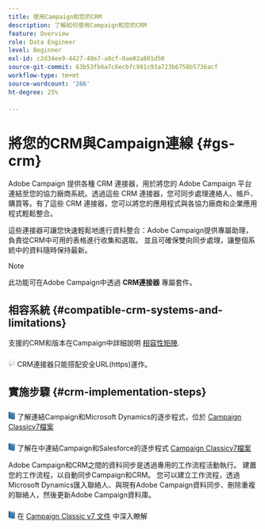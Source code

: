 ```yaml
---
title: 使用Campaign和您的CRM
description: 了解如何使用Campaign和您的CRM
feature: Overview
role: Data Engineer
level: Beginner
exl-id: c2d34ee9-4427-48e7-a8cf-0ae02a801d50
source-git-commit: 63b53fb6a7c6ecbfc981c93a723b6758b5736acf
workflow-type: tm+mt
source-wordcount: '266'
ht-degree: 25%

---
```


# 將您的CRM與Campaign連線 {#gs-crm}

Adobe Campaign 提供各種 CRM 連接器，用於將您的 Adobe Campaign 平台連結至您的協力廠商系統。透過這些 CRM 連接器，您可同步處理連絡人、帳戶、購買等。有了這些 CRM 連接器，您可以將您的應用程式與各協力廠商和企業應用程式輕鬆整合。

這些連接器可讓您快速輕鬆地進行資料整合：Adobe Campaign提供專屬助理，負責從CRM中可用的表格進行收集和選取。 並且可確保雙向同步處理，讓整個系統中的資料隨時保持最新。

>[!NOTE]
>
>此功能可在Adobe Campaign中透過 **CRM連接器** 專屬套件。

## 相容系統 {#compatible-crm-systems-and-limitations}

支援的CRM和版本在Campaign中詳細說明 [相容性矩陣](../start/compatibility-matrix.md).

![](../assets/do-not-localize/speech.png)  CRM連接器只能搭配安全URL(https)運作。

## 實施步驟 {#crm-implementation-steps}

![](../assets/do-not-localize/book.png) 了解連結Campaign和Microsoft Dynamics的逐步程式，位於 [Campaign Classicv7檔案](https://experienceleague.adobe.com/docs/campaign-classic/using/getting-started/connectors/crm-connectors/crm-ms-dynamics.html?lang=en#microsoft-dynamics-implementation-steps)

![](../assets/do-not-localize/book.png) 了解在中連結Campaign和Salesforce的逐步程式 [Campaign Classicv7檔案](https://experienceleague.adobe.com/docs/campaign-classic/using/getting-started/connectors/crm-connectors/crm-sfdc.html?lang=en#getting-started)


Adobe Campaign和CRM之間的資料同步是透過專用的工作流程活動執行。 建置您的工作流程，以自動同步Campaign和CRM。 您可以建立工作流程，透過Microsoft Dynamics匯入聯絡人、與現有Adobe Campaign資料同步、刪除重複的聯絡人，然後更新Adobe Campaign資料庫。

![](../assets/do-not-localize/book.png) 在 [Campaign Classic v7 文件](https://experienceleague.adobe.com/docs/campaign-classic/using/getting-started/connectors/crm-connectors/crm-data-sync.html?lang=en#getting-started) 中深入瞭解
